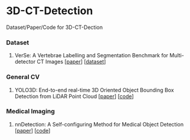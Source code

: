 # 3D-CT-Detection
Dataset/Paper/Code for 3D-CT-Dection

### Dataset
1. VerSe: A Vertebrae Labelling and Segmentation Benchmark for Multi-detector CT Images [[paper](https://arxiv.org/pdf/2001.09193)] [[dataset](https://github.com/anjany/verse?tab=readme-ov-file)]

### General CV
1. YOLO3D: End-to-end real-time 3D Oriented Object Bounding Box Detection from LiDAR Point Cloud [[paper](https://arxiv.org/pdf/1808.02350)] [[code](https://github.com/ruhyadi/YOLO3D?tab=readme-ov-file)]

### Medical Imaging 
1. nnDetection: A Self-configuring Method for Medical Object Detection [[paper](https://miccai2021.org/openaccess/paperlinks/2021/09/01/341-Paper1836.html)] [[code](https://github.com/MIC-DKFZ/nnDetection)]
